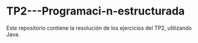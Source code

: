 # TP2---Programaci-n-estructurada
Este repositorio contiene la resolución de los ejercicios del TP2, utilizando Java.
